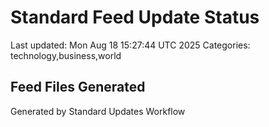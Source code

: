 # Standard Feed Update Status
Last updated: Mon Aug 18 15:27:44 UTC 2025
Categories: technology,business,world

## Feed Files Generated

Generated by Standard Updates Workflow
